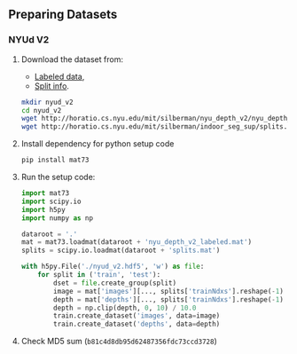 ## Preparing Datasets

### NYUd V2

1. Download the dataset from:
    - [Labeled data](http://horatio.cs.nyu.edu/mit/silberman/nyu_depth_v2/nyu_depth_v2_labeled.mat),
    - [Split info](http://horatio.cs.nyu.edu/mit/silberman/indoor_seg_sup/splits.mat).
    ```bash
    mkdir nyud_v2
    cd nyud_v2
    wget http://horatio.cs.nyu.edu/mit/silberman/nyu_depth_v2/nyu_depth_v2_labeled.mat
    wget http://horatio.cs.nyu.edu/mit/silberman/indoor_seg_sup/splits.mat
    ```

2. Install dependency for python setup code
    ```bash
    pip install mat73
    ```

3. Run the setup code:
    ```python
    import mat73
    import scipy.io
    import h5py
    import numpy as np

    dataroot = '.'
    mat = mat73.loadmat(dataroot + 'nyu_depth_v2_labeled.mat')
    splits = scipy.io.loadmat(dataroot + 'splits.mat')
    
    with h5py.File('./nyud_v2.hdf5', 'w') as file:
        for split in ('train', 'test'):
            dset = file.create_group(split)
            image = mat['images'][..., splits['trainNdxs'].reshape(-1) - 1].transpose(3, 0, 1, 2)
            depth = mat['depths'][..., splits['trainNdxs'].reshape(-1) - 1].transpose(2, 0, 1)
            depth = np.clip(depth, 0, 10) / 10.0
            train.create_dataset('images', data=image)
            train.create_dataset('depths', data=depth)
    ```

4. Check MD5 sum (`b81c4d8db95d62487356fdc73ccd3728`)
